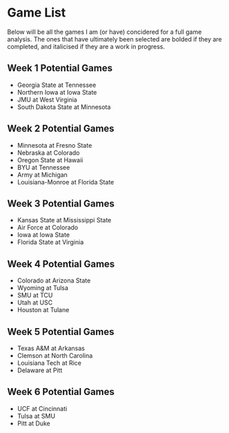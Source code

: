 # Game List

Below will be all the games I am (or have) concidered for a full game analysis. The ones that have ultimately been selected are bolded if they are completed, and italicised if they are a work in progress.

## Week 1 Potential Games

- Georgia State at Tennessee
- Northern Iowa at Iowa State
- JMU at West Virginia
- South Dakota State at Minnesota

## Week 2 Potential Games

- Minnesota at Fresno State
- Nebraska at Colorado
- Oregon State at Hawaii
- BYU at Tennessee
- Army at Michigan
- Louisiana-Monroe at Florida State

## Week 3 Potential Games

- Kansas State at Mississippi State
- Air Force at Colorado
- Iowa at Iowa State
- Florida State at Virginia

## Week 4 Potential Games

- Colorado at Arizona State
- Wyoming at Tulsa
- SMU at TCU
- Utah at USC
- Houston at Tulane

## Week 5 Potential Games

- Texas A&M at Arkansas
- Clemson at North Carolina
- Louisiana Tech at Rice
- Delaware at Pitt

## Week 6 Potential Games

- UCF at Cincinnati
- Tulsa at SMU
- Pitt at Duke
